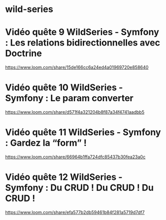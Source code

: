 # wild-series
# Vidéo quête 9 WildSeries - Symfony : Les relations bidirectionnelles avec Doctrine
https://www.loom.com/share/15de166cc6a24ed4a01969720e858640

# Vidéo quête 10 WildSeries - Symfony : Le param converter
https://www.loom.com/share/d571f4a321204b8f87a34f4741aadbb5

# Vidéo quête 11 WildSeries - Symfony : Gardez la “form” !
https://www.loom.com/share/66964b1ffa724dfc85437b30fea23a0c

# Vidéo quête 12 WildSeries - Symfony : Du CRUD ! Du CRUD ! Du CRUD !
https://www.loom.com/share/efa577b2db59461b84f281a5719d7df7
